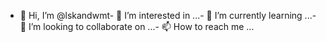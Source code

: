 - 👋 Hi, I’m @lskandwmt- 👀 I’m interested in ...- 🌱 I’m currently learning ...- 💞️ I’m looking to collaborate on ...- 📫 How to reach me ...<!---lskandwmt/lskandwmt is a ✨ special ✨ repository because its `README.md` (this file) appears on your GitHub profile.You can click the Preview link to take a look at your changes.--->
